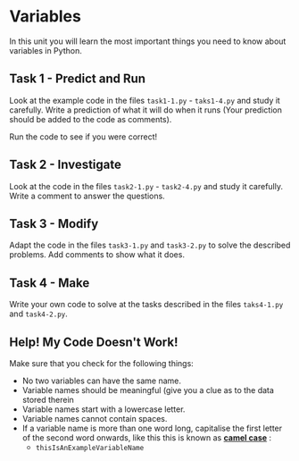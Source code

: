 # Variables  
In this unit you will learn the most important things you need to know about variables in Python. 

## Task 1 - Predict and Run
Look at the example code in the files ```task1-1.py``` - ```taks1-4.py``` and study it carefully.  Write a prediction of what it will do when it runs (Your prediction should be added to the code as comments). 

Run the code to see if you were correct!

## Task 2 - Investigate
Look at the code in the files ```task2-1.py``` - ```task2-4.py``` and study it carefully. Write a comment to answer the questions.


## Task 3 - Modify
Adapt the code in the files ```task3-1.py``` and ```task3-2.py``` to solve the described problems. Add comments to show what it does.

## Task 4 - Make
Write your own code to solve at the tasks described in the files ```taks4-1.py``` and ```task4-2.py```. 

## Help! My Code Doesn't Work!
Make sure that you check for the following things:
*   No two variables can have the same name.
*   Variable names should be meaningful (give you a clue as to the data stored therein
*   Variable names start with a lowercase letter.
*   Variable names cannot contain spaces.
*   If a variable name is more than one word long, capitalise the first letter of the second word onwards, like this this is known as **[camel case](https://en.wikipedia.org/wiki/Camel_case#:~:text=Camel%20case%20(stylized%20as%20camelCase,no%20intervening%20spaces%20or%20punctuation))** :
      *  ```thisIsAnExampleVariableName```
